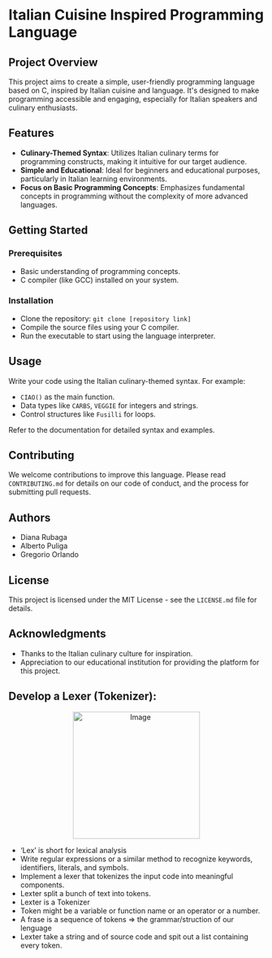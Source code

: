 
# Italian Cuisine Inspired Programming Language

## Project Overview
This project aims to create a simple, user-friendly programming language based on C, inspired by Italian cuisine and language. It's designed to make programming accessible and engaging, especially for Italian speakers and culinary enthusiasts.

## Features
- **Culinary-Themed Syntax**: Utilizes Italian culinary terms for programming constructs, making it intuitive for our target audience.
- **Simple and Educational**: Ideal for beginners and educational purposes, particularly in Italian learning environments.
- **Focus on Basic Programming Concepts**: Emphasizes fundamental concepts in programming without the complexity of more advanced languages.

## Getting Started
### Prerequisites
- Basic understanding of programming concepts.
- C compiler (like GCC) installed on your system.

### Installation
- Clone the repository: `git clone [repository link]`
- Compile the source files using your C compiler.
- Run the executable to start using the language interpreter.

## Usage
Write your code using the Italian culinary-themed syntax. For example:
- `CIAO()` as the main function.
- Data types like `CARBS`, `VEGGIE` for integers and strings.
- Control structures like `Fusilli` for loops.

Refer to the documentation for detailed syntax and examples.

## Contributing
We welcome contributions to improve this language. Please read `CONTRIBUTING.md` for details on our code of conduct, and the process for submitting pull requests.

## Authors
- Diana Rubaga
- Alberto Puliga
- Gregorio Orlando

## License
This project is licensed under the MIT License - see the `LICENSE.md` file for details.

## Acknowledgments
- Thanks to the Italian culinary culture for inspiration.
- Appreciation to our educational institution for providing the platform for this project.

## Develop a Lexer (Tokenizer):
<p align="center">
  <img src="https://cdn-media-1.freecodecamp.org/images/qade0oMhjMIBsiv29aYB3YpAF-7MmO0mDndO" alt="Image" width="250">
</p>

- ‘Lex’ is short for lexical analysis
- Write regular expressions or a similar method to recognize keywords, identifiers, literals, and symbols.
- Implement a lexer that tokenizes the input code into meaningful components.
- Lexter split a bunch of text into tokens.
- Lexter is a Tokenizer
- Token might be a variable or function name or an operator or a number.
- A frase is a sequence of tokens => the grammar/struction of our lenguage
- Lexter take a string and of source code and spit out a list containing every token.

